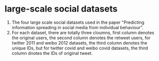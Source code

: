 # large-scale social datasets
1. The four large scale social datasets used in the paper "Predicting information spreading in social media from individual
behaviour".
2. For each dataset, there are totally three cloumns, first column denotes the original users, the second column denotes the retweet users, for twitter 2011 and weibo 2012 datasets, the third column denotes the unique IDs, but for twitter covid and weibo covid datasets, the third column dnotes the IDs of original tweet.
